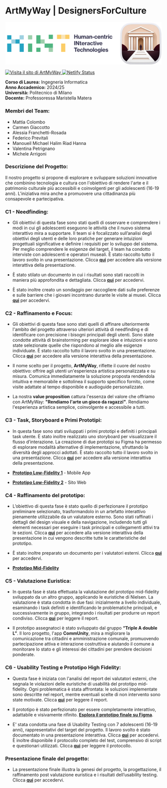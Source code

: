 # ArtMyWay | DesignersForCulture 

![Logos](assets/HINT+Logo.png)
<p align="left">
  <a href="https://art-my-way.com/">
    <img src="https://img.shields.io/badge/Visita%20il%20sito%20di-ArtMyWay-311825?labelColor=F0D6C5&style=for-the-badge&link=https://art-my-way.com/" alt="Visita il sito di ArtMyWay">
  </a>
  <a href="https://app.netlify.com/sites/artmyway/deploys">
    <img src="https://img.shields.io/badge/Netlify-Success-00AD9F?labelColor=232F3E&style=for-the-badge&logo=netlify" alt="Netlify Status">
  </a>
</p>

**Corso di Laurea:** Ingegneria Informatica  
**Anno Accademico:** 2024/25  
**Università:** Politecnico di Milano  
**Docente:** Professoressa Maristella Matera  

### Membri del Team:
- Mattia Colombo
- Carmen Giaccotto
- Alessia Franchetti-Rosada
- Federico Previtali
- Manoueil Michael Halim Riad Hanna
- Valentina Petrignano
- Michele Arrigoni

### Descrizione del Progetto:
Il nostro progetto si propone di esplorare e sviluppare soluzioni innovative che combinino tecnologia e cultura con l'obiettivo di rendere l'arte e il patrimonio culturale più accessibili e coinvolgenti per gli adolescenti (16-19 anni). L'iniziativa mira anche a promuovere una cittadinanza più consapevole e partecipativa.

### C1 - Needfinding:
 - Gli obiettivi di questa fase sono stati quelli di osservare e comprendere i modi in cui gli adolescenti eseguono le attività che il nuovo sistema interattivo mira a supportare. Il team si è focalizzato sull’analisi degli obiettivi degli utenti e delle loro pratiche per generare intuizioni progettuali significative e definire i requisiti per lo sviluppo del sistema. Per meglio comprendere le esigenze del target, il team ha condotto interviste con adolescenti e operatori museali.
È stato raccolto tutto il lavoro svolto in una presentazione. Clicca [**qui**](https://www.canva.com/design/DAGTSNj9lJg/yVSnIUh4KBzx_JAO72yTgw/edit?utm_content=DAGTSNj9lJg&utm_campaign=designshare&utm_medium=link2&utm_source=sharebutton) per accedere alla versione interattiva della presentazione.

- È stato stilato un documento in cui i risultati sono stati raccolti in maniera più approfondita e dettagliata. Clicca [**qui**](https://github.com/carmengiaccotto/project_human_computer_interaction_24-25/blob/main/C1/docs/report/final_report_needfinding.pdf) per accedervi.

- È stato inoltre creato un sondaggio per raccogliere dati sulle preferenze e sulle barriere che i giovani incontrano durante le visite ai musei. Clicca [**qui**](https://g9dzinv68sa.typeform.com/to/GA28hC7C) per accedervi.

### C2 - Raffinamento e Focus:
- Gli obiettivi di questa fase sono stati quelli di affinare ulteriormente l'ambito del progetto attraverso ulteriori attività di needfinding e di identificare con precisione i bisogni principali degli utenti. Sono state condotte attività di brainstorming per esplorare idee e intuizioni e sono state selezionate quelle che rispondono al meglio alle esigenze individuate. È stato raccolto tutto il lavoro svolto in una presentazione. Clicca [**qui**](https://www.canva.com/design/DAGU9dRIH_8/2-LSVHoigaZfku9RytmWmg/edit?utm_content=DAGU9dRIH_8&utm_campaign=designshare&utm_medium=link2&utm_source=sharebutton) per accedere alla versione interattiva della presentazione.

- Il nome scelto per il progetto, **ArtMyWay**, riflette il cuore del nostro obiettivo: offrire agli utenti un'esperienza artistica personalizzata e su misura. Comunica immediatamente la soluzione proposta rendendola intuitiva e memorabile e sottolinea il supporto specifico fornito, come visite adattate al tempo disponibile e audioguide personalizzate.

- La nostra **value proposition** cattura l'essenza del valore che offriamo con ArtMyWay: **"Rendiamo l'arte un gioco da ragazzi"**. Rendiamo l'esperienza artistica semplice, coinvolgente e accessibile a tutti.

### C3 - Task, Storyboard e Primi Prototipi:
- In questa fase sono stati sviluppati i primi prototipi e definiti i principali task utente. È stato inoltre realizzato uno storyboard per visualizzare il flusso d’interazione. La creazione di due prototipi su Figma ha permesso di esplorare modalità alternative di implementazione, sfruttando la diversità degli approcci adottati. È stato raccolto tutto il lavoro svolto in una presentazione. Clicca [**qui**](https://www.canva.com/design/DAGVhLIJ1a8/aoS16_-NtIoWaFw2ojKdWg/edit?utm_content=DAGVhLIJ1a8&utm_campaign=designshare&utm_medium=link2&utm_source=sharebutton) per accedere alla versione interattiva della presentazione.

- [**Prototipo Low-Fidelity 1**](https://www.figma.com/design/FBuBTsykLnBfEd7NLKxSYB/Prototipo-1---DesignersForCulture?node-id=0-1&t=Usa58k1snDNulU7z-1) - Mobile App

- [**Prototipo Low-Fidelity 2**](https://www.figma.com/design/OihEWnZD8qJsFjCLEXBnaA/Prototipo-2---DesignersForCulture?node-id=0-1&t=3SZ4D51RgYHAtL8j-1) - Sito Web

### C4 - Raffinamento del prototipo:
- L’obiettivo di questa fase è stato quello di perfezionare il prototipo preliminare selezionato, trasformandolo in un artefatto interattivo pienamente utilizzabile da un valutatore esterno. Sono stati raffinati i dettagli del design visuale e della navigazione, includendo tutti gli elementi necessari per eseguire i task principali e collegamenti attivi tra le sezioni. Clicca [**qui**](https://www.canva.com/design/DAGXrRDeYEc/f1TMIpoi6AcqC6yvYSM6Tg/edit?utm_content=DAGXrRDeYEc&utm_campaign=designshare&utm_medium=link2&utm_source=sharebutton) per accedere alla versione interattiva della presentazione in cui vengono descritte tutte le caratteristiche del prototipo.

- È stato inoltre preparato un documento per i valutatori esterni. Clicca [**qui**](https://github.com/carmengiaccotto/project_human_computer_interaction_24-25/blob/main/C4/ReadMe_Prototipo_MidFidelity.pdf) per accedervi.

- [**Prototipo Mid-Fidelity**](https://www.figma.com/design/DssxKU75A7I8ykLuzYvFeC/Raffinamento-Prototipo-Mobile-App?node-id=0-1&t=XWcp3V56G4vdl11N-1)

### C5 - Valutazione Euristica:
- In questa fase è stata effettuata la valutazione del prototipo mid-fidelity sviluppato da un altro gruppo, applicando le euristiche di Nielsen. La valutazione è stata condotta in due fasi: inizialmente a livello individuale, esaminando i task definiti e identificando le problematiche principali, e successivamente in gruppo, integrando i risultati per produrre un report condiviso. Clicca [**qui**](https://github.com/carmengiaccotto/project_human_computer_interaction_24-25/blob/main/C5/DesignersForCulture%20-%20Valutazione_euristica_del_progetto_CommUnity.pdf) per leggere il report.
  
- Il prototipo assegnatoci è stato sviluppato dal gruppo **“Triple A double L”**. Il loro progetto, l'app **CommUnity**, mira a migliorare la comunicazione tra cittadini e amministrazione comunale, promuovendo partecipazione attiva e interazione costruttiva e aiutando il comune a monitorare lo stato e gli interessi dei cittadini per prendere decisioni ponderate.

### C6 - Usability Testing e Prototipo High Fidelity:
- Questa fase è iniziata con l'analisi del report dei valutatori esterni, che segnala le violazioni delle euristiche di usabilità del prototipo mid-fidelity. Ogni problematica è stata affrontata: le soluzioni implementate sono descritte nel report, mentre eventuali scelte di non intervento sono state motivate. Clicca [**qui**](https://github.com/carmengiaccotto/project_human_computer_interaction_24-25/blob/main/C6/RispostaValutazioneEuristica.pdf) per leggere il report.

- Il prototipo è stato perfezionato per essere completamente interattivo, adattabile e visivamente rifinito. [**Esplora il prototipo finale su Figma**](https://www.figma.com/design/VRKicoa3KlAHl602JrLuNA/Prototipo-High-Fidelity-Mobile-App?node-id=0-1&t=DbPgqSKmPIuZQXvF-1).

- E' stata condotta una fase di Usability Testing con 7 adolescenti (16-19 anni), rappresentativi del target del progetto. Il lavoro svolto è stato documentato in una presentazione interattiva. Clicca [**qui**](https://www.canva.com/design/DAGaP2og4aE/6Yn5M-Q3a_QGv6uOgo602w/edit?utm_content=DAGaP2og4aE&utm_campaign=designshare&utm_medium=link2&utm_source=sharebutton) per accedervi. È inoltre disponibile il protocollo completo del test, comprensivo di script e questionari utilizzati. Clicca [**qui**](https://github.com/carmengiaccotto/project_human_computer_interaction_24-25/blob/main/C6/Protocollo_Script_Usability_Test.pdf) per leggere il protocollo.

### Presentazione finale del progetto:
- La presentazione finale illustra la genesi del progetto, la progettazione, il raffinamento post valutazione euristica e i risultati dell’usability testing. Clicca [**qui**](https://www.canva.com/design/DAGabmYDUP8/jKhMnYapTetmU-Hrspsi1A/edit?utm_content=DAGabmYDUP8&utm_campaign=designshare&utm_medium=link2&utm_source=sharebutton) per accedervi.
